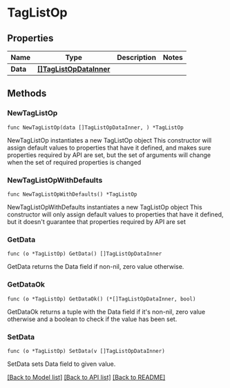 # TagListOp

## Properties

Name | Type | Description | Notes
------------ | ------------- | ------------- | -------------
**Data** | [**[]TagListOpDataInner**](TagListOpDataInner.md) |  | 

## Methods

### NewTagListOp

`func NewTagListOp(data []TagListOpDataInner, ) *TagListOp`

NewTagListOp instantiates a new TagListOp object
This constructor will assign default values to properties that have it defined,
and makes sure properties required by API are set, but the set of arguments
will change when the set of required properties is changed

### NewTagListOpWithDefaults

`func NewTagListOpWithDefaults() *TagListOp`

NewTagListOpWithDefaults instantiates a new TagListOp object
This constructor will only assign default values to properties that have it defined,
but it doesn't guarantee that properties required by API are set

### GetData

`func (o *TagListOp) GetData() []TagListOpDataInner`

GetData returns the Data field if non-nil, zero value otherwise.

### GetDataOk

`func (o *TagListOp) GetDataOk() (*[]TagListOpDataInner, bool)`

GetDataOk returns a tuple with the Data field if it's non-nil, zero value otherwise
and a boolean to check if the value has been set.

### SetData

`func (o *TagListOp) SetData(v []TagListOpDataInner)`

SetData sets Data field to given value.



[[Back to Model list]](../README.md#documentation-for-models) [[Back to API list]](../README.md#documentation-for-api-endpoints) [[Back to README]](../README.md)


